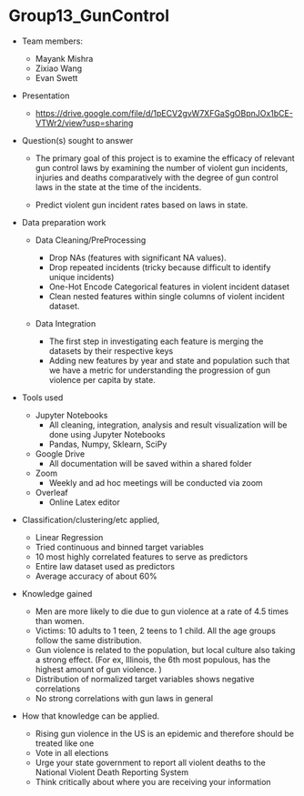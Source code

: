 # Group13_GunControl
-  Team members:
    - Mayank Mishra
    -  Zixiao Wang
    -   Evan Swett
-  Presentation
    -   https://drive.google.com/file/d/1pECV2gvW7XFGaSgOBpnJOx1bCE-VTWr2/view?usp=sharing
    
- Question(s) sought to answer
   - The primary goal of this project is to examine the efficacy of relevant gun control laws by examining the number of violent gun incidents, injuries and deaths comparatively with the degree of gun control laws in the state at the time of the incidents.
  
  - Predict violent gun incident rates based on laws in state. 

- Data preparation work
  - Data Cleaning/PreProcessing
    - Drop NAs (features with significant NA values).
    - Drop repeated incidents (tricky because difficult to identify unique incidents)
    - One-Hot Encode Categorical features in violent incident dataset
    - Clean nested features within single columns of violent incident dataset.

  - Data Integration
    - The first step in investigating each feature is merging the datasets by their respective keys
    - Adding new features by year and state and population such that we have a metric for understanding the progression of gun violence per capita by state. 

- Tools used
  - Jupyter Notebooks
    - All cleaning, integration, analysis and result visualization will be done using Jupyter Notebooks
    - Pandas, Numpy, Sklearn, SciPy
  - Google Drive
    - All documentation will be saved within a shared folder
  - Zoom
    - Weekly and ad hoc meetings will be conducted via zoom
  - Overleaf
    - Online Latex editor

- Classification/clustering/etc applied,
  - Linear Regression
  - Tried continuous and binned target variables
  - 10 most highly correlated features to serve as predictors
  - Entire law dataset used as predictors
  - Average accuracy of about 60%

- Knowledge gained
  - Men are more likely to die due to gun violence at a rate of 4.5 times than women.  
  - Victims: 10 adults to 1 teen, 2 teens to 1 child. All the age groups follow the same distribution.
  - Gun violence is related to the population, but local culture also taking a strong effect. (For ex,  Illinois, the 6th most populous, has the highest        amount of gun violence. )
  - Distribution of normalized target variables shows negative correlations
  - No strong correlations with gun laws in general

- How that knowledge can be applied.
  - Rising gun violence in the US is an epidemic and therefore should be treated like one
  - Vote in all elections
  - Urge your state government to report all violent deaths to the National Violent Death Reporting System
  - Think critically about where you are receiving your information
